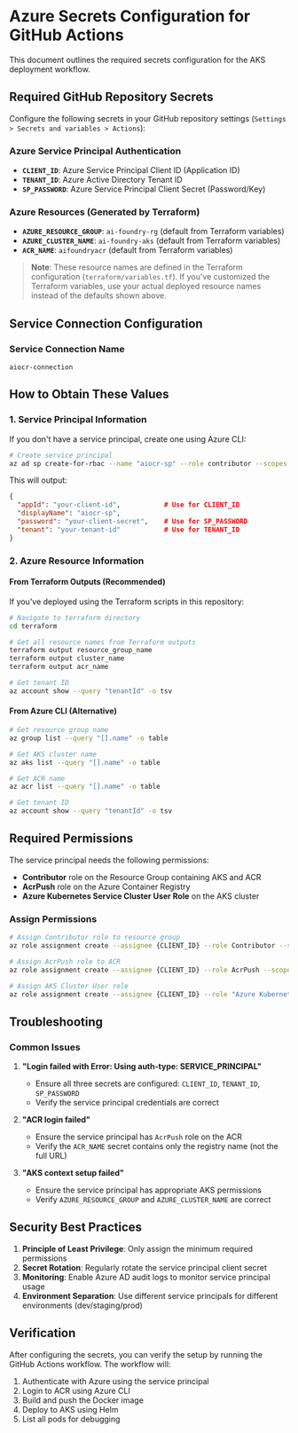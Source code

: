 # Azure Secrets Configuration for GitHub Actions

This document outlines the required secrets configuration for the AKS deployment workflow.

## Required GitHub Repository Secrets

Configure the following secrets in your GitHub repository settings (`Settings > Secrets and variables > Actions`):

### Azure Service Principal Authentication
- **`CLIENT_ID`**: Azure Service Principal Client ID (Application ID)
- **`TENANT_ID`**: Azure Active Directory Tenant ID
- **`SP_PASSWORD`**: Azure Service Principal Client Secret (Password/Key)

### Azure Resources (Generated by Terraform)
- **`AZURE_RESOURCE_GROUP`**: `ai-foundry-rg` (default from Terraform variables)
- **`AZURE_CLUSTER_NAME`**: `ai-foundry-aks` (default from Terraform variables)
- **`ACR_NAME`**: `aifoundryacr` (default from Terraform variables)

> **Note**: These resource names are defined in the Terraform configuration (`terraform/variables.tf`). If you've customized the Terraform variables, use your actual deployed resource names instead of the defaults shown above.

## Service Connection Configuration

### Service Connection Name
```
aiocr-connection
```

## How to Obtain These Values

### 1. Service Principal Information
If you don't have a service principal, create one using Azure CLI:

```bash
# Create service principal
az ad sp create-for-rbac --name "aiocr-sp" --role contributor --scopes /subscriptions/{subscription-id}
```

This will output:
```json
{
  "appId": "your-client-id",           # Use for CLIENT_ID
  "displayName": "aiocr-sp",
  "password": "your-client-secret",    # Use for SP_PASSWORD
  "tenant": "your-tenant-id"           # Use for TENANT_ID
}
```

### 2. Azure Resource Information

#### From Terraform Outputs (Recommended)
If you've deployed using the Terraform scripts in this repository:

```bash
# Navigate to terraform directory
cd terraform

# Get all resource names from Terraform outputs
terraform output resource_group_name
terraform output cluster_name  
terraform output acr_name

# Get tenant ID
az account show --query "tenantId" -o tsv
```

#### From Azure CLI (Alternative)
```bash
# Get resource group name
az group list --query "[].name" -o table

# Get AKS cluster name
az aks list --query "[].name" -o table

# Get ACR name
az acr list --query "[].name" -o table

# Get tenant ID
az account show --query "tenantId" -o tsv
```

## Required Permissions

The service principal needs the following permissions:
- **Contributor** role on the Resource Group containing AKS and ACR
- **AcrPush** role on the Azure Container Registry
- **Azure Kubernetes Service Cluster User Role** on the AKS cluster

### Assign Permissions
```bash
# Assign Contributor role to resource group
az role assignment create --assignee {CLIENT_ID} --role Contributor --scope /subscriptions/{subscription-id}/resourceGroups/{resource-group-name}

# Assign AcrPush role to ACR
az role assignment create --assignee {CLIENT_ID} --role AcrPush --scope /subscriptions/{subscription-id}/resourceGroups/{resource-group-name}/providers/Microsoft.ContainerRegistry/registries/{acr-name}

# Assign AKS Cluster User role
az role assignment create --assignee {CLIENT_ID} --role "Azure Kubernetes Service Cluster User Role" --scope /subscriptions/{subscription-id}/resourceGroups/{resource-group-name}/providers/Microsoft.ContainerService/managedClusters/{aks-cluster-name}
```

## Troubleshooting

### Common Issues

1. **"Login failed with Error: Using auth-type: SERVICE_PRINCIPAL"**
   - Ensure all three secrets are configured: `CLIENT_ID`, `TENANT_ID`, `SP_PASSWORD`
   - Verify the service principal credentials are correct

2. **"ACR login failed"**
   - Ensure the service principal has `AcrPush` role on the ACR
   - Verify the `ACR_NAME` secret contains only the registry name (not the full URL)

3. **"AKS context setup failed"**
   - Ensure the service principal has appropriate AKS permissions
   - Verify `AZURE_RESOURCE_GROUP` and `AZURE_CLUSTER_NAME` are correct

## Security Best Practices

1. **Principle of Least Privilege**: Only assign the minimum required permissions
2. **Secret Rotation**: Regularly rotate the service principal client secret
3. **Monitoring**: Enable Azure AD audit logs to monitor service principal usage
4. **Environment Separation**: Use different service principals for different environments (dev/staging/prod)

## Verification

After configuring the secrets, you can verify the setup by running the GitHub Actions workflow. The workflow will:
1. Authenticate with Azure using the service principal
2. Login to ACR using Azure CLI
3. Build and push the Docker image
4. Deploy to AKS using Helm
5. List all pods for debugging